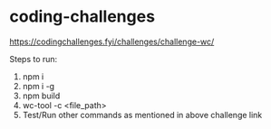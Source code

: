 # coding-challenges
https://codingchallenges.fyi/challenges/challenge-wc/

Steps to run:
1) npm i 
2) npm i -g
3) npm build
4) wc-tool -c <file_path>
5) Test/Run other commands as mentioned in above challenge link
